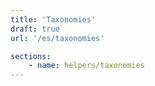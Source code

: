 ```yaml
---
title: 'Taxonomies'
draft: true
url: '/es/taxonomies'

sections:
    - name: helpers/taxonomies
---
```

